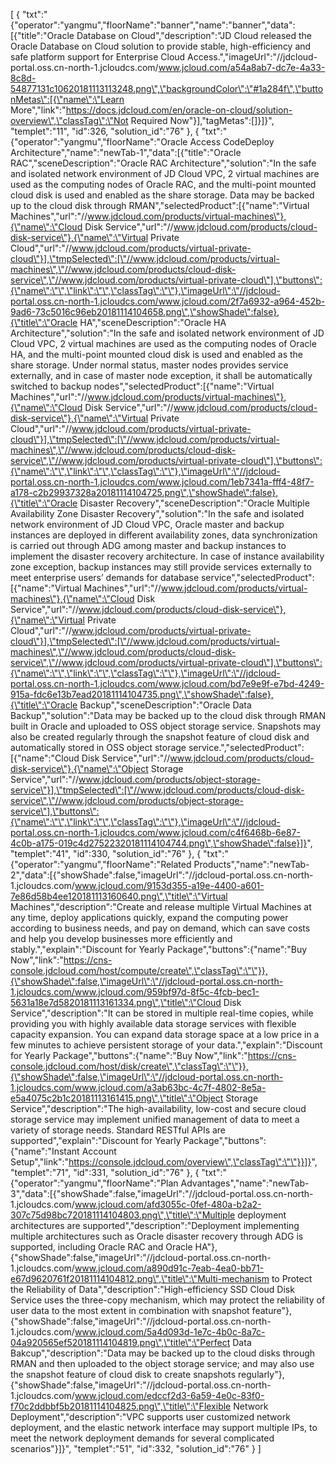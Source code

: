 [
	{
		"txt":"{\"operator\":\"yangmu\",\"floorName\":\"banner\",\"name\":\"banner\",\"data\":[{\"title\":\"Oracle Database on Cloud\",\"description\":\"JD Cloud released the Oracle Database on Cloud solution to provide stable, high-efficiency and safe platform support for Enterprise Cloud Access.\",\"imageUrl\":\"//jdcloud-portal.oss.cn-north-1.jcloudcs.com/www.jcloud.com/a54a8ab7-dc7e-4a33-8c8d-54877131c10620181113113248.png\",\"backgroundColor\":\"#1a284f\",\"buttonMetas\":[{\"name\":\"Learn More\",\"link\":\"https://docs.jdcloud.com/en/oracle-on-cloud/solution-overview\",\"classTag\":\"Not Required Now\"}],\"tagMetas\":[]}]}",
		"templet":"11",
		"id":326,
		"solution_id":"76"
	},
	{
		"txt":"{\"operator\":\"yangmu\",\"floorName\":\"Oracle Access CodeDeploy Architecture\",\"name\":\"newTab-1\",\"data\":[{\"title\":\"Oracle RAC\",\"sceneDescription\":\"Oracle RAC Architecture\",\"solution\":\"In the safe and isolated network environment of JD Cloud VPC, 2 virtual machines are used as the computing nodes of Oracle RAC, and the multi-point mounted cloud disk is used and enabled as the share storage. Data may be backed up to the cloud disk through RMAN\",\"selectedProduct\":[{\"name\":\"Virtual Machines\",\"url\":\"//www.jdcloud.com/products/virtual-machines\"},{\"name\":\"Cloud Disk Service\",\"url\":\"//www.jdcloud.com/products/cloud-disk-service\"},{\"name\":\"Virtual Private Cloud\",\"url\":\"//www.jdcloud.com/products/virtual-private-cloud\"}],\"tmpSelected\":[\"//www.jdcloud.com/products/virtual-machines\",\"//www.jdcloud.com/products/cloud-disk-service\",\"//www.jdcloud.com/products/virtual-private-cloud\"],\"buttons\":{\"name\":\"\",\"link\":\"\",\"classTag\":\"\"},\"imageUrl\":\"//jdcloud-portal.oss.cn-north-1.jcloudcs.com/www.jcloud.com/2f7a6932-a964-452b-9ad6-73c5016c96eb20181114104658.png\",\"showShade\":false},{\"title\":\"Oracle HA\",\"sceneDescription\":\"Oracle HA Architecture\",\"solution\":\"In the safe and isolated network environment of JD Cloud VPC, 2 virtual machines are used as the computing nodes of Oracle HA, and the multi-point mounted cloud disk is used and enabled as the share storage. Under normal status, master nodes provides service externally, and in case of master node exception, it shall be automatically switched to backup nodes\",\"selectedProduct\":[{\"name\":\"Virtual Machines\",\"url\":\"//www.jdcloud.com/products/virtual-machines\"},{\"name\":\"Cloud Disk Service\",\"url\":\"//www.jdcloud.com/products/cloud-disk-service\"},{\"name\":\"Virtual Private Cloud\",\"url\":\"//www.jdcloud.com/products/virtual-private-cloud\"}],\"tmpSelected\":[\"//www.jdcloud.com/products/virtual-machines\",\"//www.jdcloud.com/products/cloud-disk-service\",\"//www.jdcloud.com/products/virtual-private-cloud\"],\"buttons\":{\"name\":\"\",\"link\":\"\",\"classTag\":\"\"},\"imageUrl\":\"//jdcloud-portal.oss.cn-north-1.jcloudcs.com/www.jcloud.com/1eb7341a-fff4-48f7-a178-c2b29937328a20181114104725.png\",\"showShade\":false},{\"title\":\"Oracle Disaster Recovery\",\"sceneDescription\":\"Oracle Multiple Availability Zone Disaster Recovery\",\"solution\":\"In the safe and isolated network environment of JD Cloud VPC, Oracle master and backup instances are deployed in different availability zones, data synchronization is carried out through ADG among master and backup instances to implement the disaster recovery architecture. In case of instance availability zone exception, backup instances may still provide services externally to meet enterprise users’ demands for database service\",\"selectedProduct\":[{\"name\":\"Virtual Machines\",\"url\":\"//www.jdcloud.com/products/virtual-machines\"},{\"name\":\"Cloud Disk Service\",\"url\":\"//www.jdcloud.com/products/cloud-disk-service\"},{\"name\":\"Virtual Private Cloud\",\"url\":\"//www.jdcloud.com/products/virtual-private-cloud\"}],\"tmpSelected\":[\"//www.jdcloud.com/products/virtual-machines\",\"//www.jdcloud.com/products/cloud-disk-service\",\"//www.jdcloud.com/products/virtual-private-cloud\"],\"buttons\":{\"name\":\"\",\"link\":\"\",\"classTag\":\"\"},\"imageUrl\":\"//jdcloud-portal.oss.cn-north-1.jcloudcs.com/www.jcloud.com/bd7e9e9f-e7bd-4249-915a-fdc6e13b7ead20181114104735.png\",\"showShade\":false},{\"title\":\"Oracle Backup\",\"sceneDescription\":\"Oracle Data Backup\",\"solution\":\"Data may be backed up to the cloud disk through RMAN built in Oracle and uploaded to OSS object storage service. Snapshots may also be created regularly through the snapshot feature of cloud disk and automatically stored in OSS object storage service.\",\"selectedProduct\":[{\"name\":\"Cloud Disk Service\",\"url\":\"//www.jdcloud.com/products/cloud-disk-service\"},{\"name\":\"Object Storage Service\",\"url\":\"//www.jdcloud.com/products/object-storage-service\"}],\"tmpSelected\":[\"//www.jdcloud.com/products/cloud-disk-service\",\"//www.jdcloud.com/products/object-storage-service\"],\"buttons\":{\"name\":\"\",\"link\":\"\",\"classTag\":\"\"},\"imageUrl\":\"//jdcloud-portal.oss.cn-north-1.jcloudcs.com/www.jcloud.com/c4f6468b-6e87-4c0b-a175-019c4d27522320181114104744.png\",\"showShade\":false}]}",
		"templet":"41",
		"id":330,
		"solution_id":"76"
	},
	{
		"txt":"{\"operator\":\"yangmu\",\"floorName\":\"Related Products\",\"name\":\"newTab-2\",\"data\":[{\"showShade\":false,\"imageUrl\":\"//jdcloud-portal.oss.cn-north-1.jcloudcs.com/www.jcloud.com/9153d355-a19e-4400-a601-7e86d58b4ee120181113160640.png\",\"title\":\"Virtual Machines\",\"description\":\"Create and release multiple Virtual Machines at any time, deploy applications quickly, expand the computing power according to business needs, and pay on demand, which can save costs and help you develop businesses more efficiently and stably.\",\"explain\":\"Discount for Yearly Package\",\"buttons\":{\"name\":\"Buy Now\",\"link\":\"https://cns-console.jdcloud.com/host/compute/create\",\"classTag\":\"\"}},{\"showShade\":false,\"imageUrl\":\"//jdcloud-portal.oss.cn-north-1.jcloudcs.com/www.jcloud.com/959bf97d-8f5c-4fcb-bec1-5631a18e7d5820181113161334.png\",\"title\":\"Cloud Disk Service\",\"description\":\"It can be stored in multiple real-time copies, while providing you with highly available data storage services with flexible capacity expansion. You can expand data storage space at a low price in a few minutes to achieve persistent storage of your data.\",\"explain\":\"Discount for Yearly Package\",\"buttons\":{\"name\":\"Buy Now\",\"link\":\"https://cns-console.jdcloud.com/host/disk/create\",\"classTag\":\"\"}},{\"showShade\":false,\"imageUrl\":\"//jdcloud-portal.oss.cn-north-1.jcloudcs.com/www.jcloud.com/a3ab63bc-4c7f-4802-8e5a-e5a4075c2b1c20181113161415.png\",\"title\":\"Object Storage Service\",\"description\":\"The high-availability, low-cost and secure cloud storage service may implement unified management of data to meet a variety of storage needs. Standard RESTful APIs are supported\",\"explain\":\"Discount for Yearly Package\",\"buttons\":{\"name\":\"Instant Account Setup\",\"link\":\"https://console.jdcloud.com/overview\",\"classTag\":\"\"}}]}",
		"templet":"71",
		"id":331,
		"solution_id":"76"
	},
	{
		"txt":"{\"operator\":\"yangmu\",\"floorName\":\"Plan Advantages\",\"name\":\"newTab-3\",\"data\":[{\"showShade\":false,\"imageUrl\":\"//jdcloud-portal.oss.cn-north-1.jcloudcs.com/www.jcloud.com/afd3055c-0fef-480a-b2a2-307c75d98bc720181114104803.png\",\"title\":\"Multiple deployment architectures are supported\",\"description\":\"Deployment implementing multiple architectures such as Oracle disaster recovery through ADG is supported, including Oracle RAC and Oracle HA\"},{\"showShade\":false,\"imageUrl\":\"//jdcloud-portal.oss.cn-north-1.jcloudcs.com/www.jcloud.com/a890d91c-7eab-4ea0-bb71-e67d9620761f20181114104812.png\",\"title\":\"Multi-mechanism to Protect the Reliability of Data\",\"description\":\"High-efficiency SSD Cloud Disk Service uses the three-copy mechanism, which may protect the reliability of user data to the most extent in combination with snapshot feature\"},{\"showShade\":false,\"imageUrl\":\"//jdcloud-portal.oss.cn-north-1.jcloudcs.com/www.jcloud.com/5a4d093d-1e7c-4b0c-8a7c-04a920565ef520181114104819.png\",\"title\":\"Perfect Data Bakcup\",\"description\":\"Data may be backed up to the cloud disks through RMAN and then uploaded to the object storage service; and may also use the snapshot feature of cloud disk to create snapshots regularly\"},{\"showShade\":false,\"imageUrl\":\"//jdcloud-portal.oss.cn-north-1.jcloudcs.com/www.jcloud.com/edccf2d3-6a59-4e0c-83f0-f70c2ddbbf5b20181114104825.png\",\"title\":\"Flexible Network Deployment\",\"description\":\"VPC supports user customized network deployment, and the elastic network interface may support multiple IPs, to meet the network deployment demands for several complicated scenarios\"}]}",
		"templet":"51",
		"id":332,
		"solution_id":"76"
	}
]
